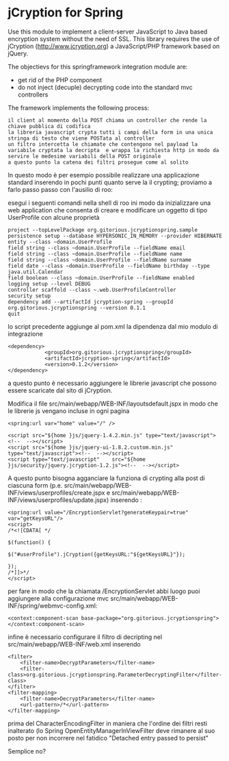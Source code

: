 jCryption for Spring
====================

Use this module to implement a client-server JavaScript to Java based encryption system without the need <sic> of SSL.
This library requires the use of jCryption (http://www.jcryption.org) a JavaScript/PHP framework based on jQuery.

The objectievs for this springframework integration module are:

* get rid of the PHP component
* do not inject (decuple) decrypting code into the standard mvc controllers

The framework implements the following process:

    il client al momento della POST chiama un controller che rende la chiave pubblica di codifica
    la libreria javascript crypta tutti i campi della form in una unica stringa di testo che viene POSTata al controller
    un filtro intercetta le chiamate che contengono nel payload la variabile cryptata la decripta  e wrappa la richiesta http in modo da servire le medesime variabili della POST originale
    a questo punto la catena dei filtri prosegue come al solito

 In questo modo è per esempio possibile realizzare una applicazione standard inserendo in pochi punti quanto serve la il crypting; proviamo a farlo passo passo con l'ausilio di roo:

esegui i seguenti comandi nella shell di roo ini modo da inizializzare una web application che consenta di creare e modificare un oggetto di tipo UserProfile con alcune proprietà

```
project --topLevelPackage org.gitorious.jcryptionspring.sample
persistence setup --database HYPERSONIC_IN_MEMORY --provider HIBERNATE 
entity --class ~domain.UserProfile
field string --class ~domain.UserProfile --fieldName email
field string --class ~domain.UserProfile --fieldName name
field string --class ~domain.UserProfile --fieldName surname
field date --class ~domain.UserProfile --fieldName birthday --type java.util.Calendar
field boolean --class ~domain.UserProfile --fieldName enabled
logging setup --level DEBUG 
controller scaffold --class ~.web.UserProfileController 
security setup
dependency add --artifactId jcryption-spring --groupId org.gitorious.jcryptionspring --version 0.1.1 
quit
```


lo script precedente aggiunge al pom.xml la dipendenza dal mio modulo di integrazione

```
<dependency>
            <groupId>org.gitorious.jcryptionspring</groupId>
            <artifactId>jcryption-spring</artifactId>
            <version>0.1.2</version>
</dependency>
```


a questo punto è necessario aggiungere le librerie javascript che possono essere scaricate dal sito di jCryption.

Modifica il file src/main/webapp/WEB-INF/layoutsdefault.jspx in modo che le librerie js vengano incluse in ogni pagina

```
<spring:url var="home" value="/" />
        
<script src="${home }js/jquery-1.4.2.min.js" type="text/javascript"><!--  --></script>  
<script src="${home }js/jquery-ui-1.8.2.custom.min.js" type="text/javascript"><!--  --></script>  
<script type="text/javascript"    src="${home }js/security/jquery.jcryption-1.2.js"><!--  --></script>
```


A questo punto bisogna agganciare la funziona di crypting alla post di ciascuna form (p.e. src/main/webapp/WEB-INF/views/userprofiles/create.jspx e src/main/webapp/WEB-INF/views/userprofiles/update.jspx) inserendo :

```
<spring:url value="/EncryptionServlet?generateKeypair=true"  var="getKeysURL"/>
<script>  
/*<![CDATA[ */  

$(function() {

$("#userProfile").jCryption({getKeysURL:"${getKeysURL}"});

});
/*]]>*/
</script> 
```

per fare in modo che la chiamata  /EncryptionServlet abbi luogo puoi aggiungere alla configurazione mvc src/main/webapp/WEB-INF/spring/webmvc-config.xml:

```
<context:component-scan base-package="org.gitorious.jcryptionspring">
</context:component-scan>
```


infine è necessario configurare il filtro di decripting nel src/main/webapp/WEB-INF/web.xml inserendo

```
<filter>
    <filter-name>DecryptParameters</filter-name>  
    <filter-class>org.gitorious.jcryptionspring.ParameterDecryptingFilter</filter-class>  
</filter>  
<filter-mapping>  
    <filter-name>DecryptParameters</filter-name>  
    <url-pattern>/*</url-pattern>  
</filter-mapping>
```


prima del CharacterEncodingFilter in maniera che l'ordine dei filtri resti inalterato (lo Spring OpenEntityManagerInViewFilter deve rimanere al suo posto per non incorrere nel fatidico "Detached entry passed to persist"

Semplice no?



